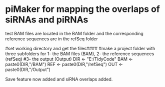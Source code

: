 # piMaker for mapping the overlaps of siRNAs and piRNAs
test BAM files are located in the BAM folder and the corresponding reference sequences are in the refSeq folder

#set working directory and get the files####
#make a project folder with three subfolders for 1- the BAM files (BAM), 2- the reference sequences (refSeq)
#3- the output (Output)
DIR <- "E:/TidyCode"
BAM <- paste0(DIR,"/BAM")
REF <- paste0(DIR,"/refSeq")
OUT <- paste0(DIR,"/Output")

Save feature now added and siRNA overlaps added.
